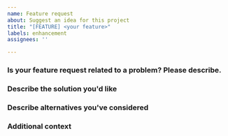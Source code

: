 ```yaml
---
name: Feature request
about: Suggest an idea for this project
title: "[FEATURE] <your feature>"
labels: enhancement
assignees: ''

---
```


### Is your feature request related to a problem? Please describe.
<A clear and concise description of what the problem is.>

<Example I am always frustrated when>

### Describe the solution you'd like
<A clear and concise description of what you want to happen.>

### Describe alternatives you've considered
<A clear and concise description of any alternative solutions or features you have considered.>

### Additional context
<Add any other context or screenshots about the feature request here.>
